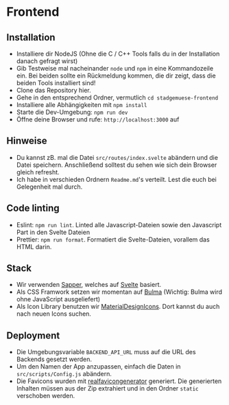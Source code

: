 # Frontend

## Installation
* Installiere dir NodeJS (Ohne die C / C++ Tools falls du in der Installation danach gefragt wirst)
* Gib Testweise mal nacheinander `node` und `npm` in eine Kommandozeile ein. Bei beiden sollte ein Rückmeldung kommen, die dir zeigt, dass die beiden Tools installiert sind!
* Clone das Repository hier.
* Gehe in den entsprechend Ordner, vermutlich `cd stadgemuese-frontend`
* Installiere alle Abhängigkeiten mit `npm install`
* Starte die Dev-Umgebung: `npm run dev`
* Öffne deine Browser und rufe: `http://localhost:3000` auf

## Hinweise
* Du kannst zB. mal die Datei `src/routes/index.svelte` abändern und die Datei speichern. Anschließend solltest du sehen wie sich dein Browser gleich refresht.
* Ich habe in verschieden Ordnern `Readme.md`'s verteilt. Lest die euch bei Gelegenheit mal durch.

## Code linting
* Eslint: `npm run lint`. Linted alle Javascript-Dateien sowie den Javascript Part in den Svelte Dateien
* Prettier: `npm run format`. Formatiert die Svelte-Dateien, vorallem das HTML darin.

## Stack
* Wir verwenden [Sapper](https://sapper.svelte.dev), welches auf [Svelte](https://svelte.dev) basiert.
* Als CSS Framwork setzen wir momentan auf [Bulma](https://bulma.io/) (Wichtig: Bulma wird ohne JavaScript ausgeliefert)
* Als Icon Library benutzen wir [MaterialDesignIcons](https://materialdesignicons.com/). Dort kannst du auch nach neuen Icons suchen.

## Deployment
* Die Umgebungsvariable `BACKEND_API_URL` muss auf die URL des Backends gesetzt werden.
* Um den Namen der App anzupassen, einfach die Daten in `src/scripts/Config.js` abändern.
* Die Favicons wurden mit [realfavicongenerator](https://realfavicongenerator.net/) generiert. Die generierten Inhalten müssen aus der Zip extrahiert und in den Ordner `static` verschoben werden.